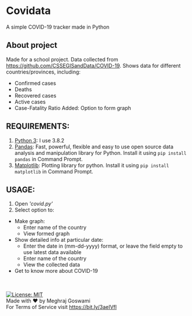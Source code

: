 # Covidata
A simple COVID-19 tracker made in Python
## About project
Made for a school project. Data collected from https://github.com/CSSEGISandData/COVID-19. Shows data for different countries/provinces, including:
  - Confirmed cases
  - Deaths
  - Recovered cases
  - Active cases
  - Case-Fatality Ratio
Added: Option to form graph
## REQUIREMENTS:
1. [Python 3](https://www.python.org/downloads/): I use 3.8.2
2. [Pandas](https://pandas.pydata.org/docs/getting_started/install.html): Fast, powerful, flexible and easy to use open source data analysis and manipulation library for Python. Install it using ```pip install pandas``` in Command Prompt.
3. [Matplotlib](https://matplotlib.org/): Plotting library for python. Install it using ```pip install matplotlib``` in Command Prompt.
## USAGE:
1. Open *'covid.py'*
2. Select option to:
  - Make graph:
    - Enter name of the country
    - View formed graph
  - Show detailed info at particular date:
    - Enter the date in (mm-dd-yyyy) format, or leave the field empty to use latest data available
    - Enter name of the country
    - View the collected data
  - Get to know more about COVID-19

\
\
[![License: MIT](https://img.shields.io/badge/License-MIT-yellow.svg)](https://opensource.org/licenses/MIT)<br>
Made with :heart: by Meghraj Goswami<br>
For Terms of Service visit https://bit.ly/3aeIVfl
